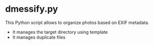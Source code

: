 dmessify.py
===========
This Python script allows to organize photos based on EXIF metadata.
- It manages the target directory using template 
- It manages duplicate files
